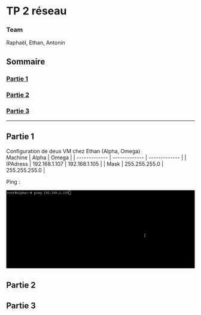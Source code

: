 # TP 2 réseau

### Team
Raphaël, Ethan, Antonin

## Sommaire
### [Partie 1](#partie-1)
### [Partie 2](#partie-2)
### [Partie 3](#partie-3)
--------------------
## Partie 1
Configuration de deux VM chez Ethan (Alpha, Omega)  
Machine | Alpha     | Omega      |
| ------------- | ------------- | ------------- |
| IPAdress | 192.168.1.107 | 192.168.1.105 |
| Mask | 255.255.255.0 | 255.255.255.0 |

Ping :

![alt text](ping105.gif)
  
## Partie 2
## Partie 3